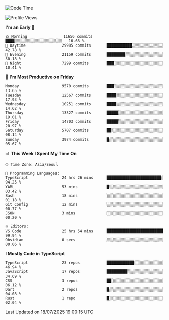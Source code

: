 <!--START_SECTION:waka-->
![Code Time](http://img.shields.io/badge/Code%20Time-8%2C055%20hrs%208%20mins-blue)

![Profile Views](http://img.shields.io/badge/Profile%20Views-0-blue)

**I'm an Early 🐤** 

```text
🌞 Morning                11656 commits       ████░░░░░░░░░░░░░░░░░░░░░   16.63 % 
🌆 Daytime                29985 commits       ███████████░░░░░░░░░░░░░░   42.78 % 
🌃 Evening                21159 commits       ████████░░░░░░░░░░░░░░░░░   30.18 % 
🌙 Night                  7299 commits        ███░░░░░░░░░░░░░░░░░░░░░░   10.41 % 
```
📅 **I'm Most Productive on Friday** 

```text
Monday                   9570 commits        ███░░░░░░░░░░░░░░░░░░░░░░   13.65 % 
Tuesday                  12567 commits       ████░░░░░░░░░░░░░░░░░░░░░   17.93 % 
Wednesday                10251 commits       ████░░░░░░░░░░░░░░░░░░░░░   14.62 % 
Thursday                 13327 commits       █████░░░░░░░░░░░░░░░░░░░░   19.01 % 
Friday                   14703 commits       █████░░░░░░░░░░░░░░░░░░░░   20.97 % 
Saturday                 5707 commits        ██░░░░░░░░░░░░░░░░░░░░░░░   08.14 % 
Sunday                   3974 commits        █░░░░░░░░░░░░░░░░░░░░░░░░   05.67 % 
```


📊 **This Week I Spent My Time On** 

```text
🕑︎ Time Zone: Asia/Seoul

💬 Programming Languages: 
TypeScript               24 hrs 26 mins      ████████████████████████░   94.25 % 
YAML                     53 mins             █░░░░░░░░░░░░░░░░░░░░░░░░   03.42 % 
Bash                     18 mins             ░░░░░░░░░░░░░░░░░░░░░░░░░   01.18 % 
Git Config               12 mins             ░░░░░░░░░░░░░░░░░░░░░░░░░   00.77 % 
JSON                     3 mins              ░░░░░░░░░░░░░░░░░░░░░░░░░   00.20 % 

🔥 Editors: 
VS Code                  25 hrs 54 mins      █████████████████████████   99.94 % 
Obsidian                 0 secs              ░░░░░░░░░░░░░░░░░░░░░░░░░   00.06 % 
```

**I Mostly Code in TypeScript** 

```text
TypeScript               23 repos            ████████████░░░░░░░░░░░░░   46.94 % 
JavaScript               17 repos            █████████░░░░░░░░░░░░░░░░   34.69 % 
CSS                      3 repos             ██░░░░░░░░░░░░░░░░░░░░░░░   06.12 % 
Dart                     2 repos             █░░░░░░░░░░░░░░░░░░░░░░░░   04.08 % 
Rust                     1 repo              █░░░░░░░░░░░░░░░░░░░░░░░░   02.04 % 
```




 Last Updated on 18/07/2025 19:00:15 UTC
<!--END_SECTION:waka-->
